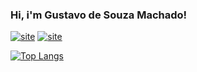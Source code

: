 ### Hi, i'm Gustavo de Souza Machado!

[![site](https://img.shields.io/badge/Instagram-E4405F?style=for-the-badge&logo=instagram&logoColor=white)](https://www.instagram.com/g.ustavo_sz/)
[![site](https://img.shields.io/badge/LinkedIn-0077B5?style=for-the-badge&logo=linkedin&logoColor=white)](https://www.linkedin.com/in/gustavo-souza-machado-72b108202/)

[![Top Langs](https://github-readme-stats.vercel.app/api/top-langs/?username=gustavomachad&langs_count=8)](https://github.com/anuraghazra/github-readme-stats)


